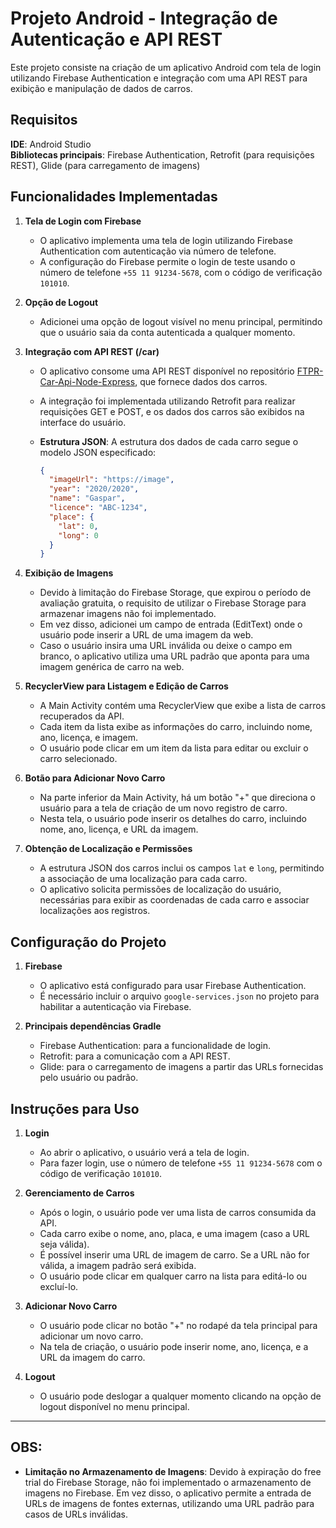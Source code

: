 # Projeto Android - Integração de Autenticação e API REST

Este projeto consiste na criação de um aplicativo Android com tela de login utilizando Firebase Authentication e integração com uma API REST para exibição e manipulação de dados de carros.

## Requisitos

**IDE**: Android Studio  
**Bibliotecas principais**: Firebase Authentication, Retrofit (para requisições REST), Glide (para carregamento de imagens)

## Funcionalidades Implementadas

1. **Tela de Login com Firebase**
    - O aplicativo implementa uma tela de login utilizando Firebase Authentication com autenticação via número de telefone.
    - A configuração do Firebase permite o login de teste usando o número de telefone `+55 11 91234-5678`, com o código de verificação `101010`.

2. **Opção de Logout**
    - Adicionei uma opção de logout visível no menu principal, permitindo que o usuário saia da conta autenticada a qualquer momento.

3. **Integração com API REST (/car)**
    - O aplicativo consome uma API REST disponível no repositório [FTPR-Car-Api-Node-Express](https://github.com/vagnnermartins/FTPR-Car-Api-Node-Express), que fornece dados dos carros.
    - A integração foi implementada utilizando Retrofit para realizar requisições GET e POST, e os dados dos carros são exibidos na interface do usuário.
    - **Estrutura JSON**: A estrutura dos dados de cada carro segue o modelo JSON especificado:

      ```json
      {
        "imageUrl": "https://image",
        "year": "2020/2020",
        "name": "Gaspar",
        "licence": "ABC-1234",
        "place": {
          "lat": 0,
          "long": 0
        }
      }
      ```

4. **Exibição de Imagens**
    - Devido à limitação do Firebase Storage, que expirou o período de avaliação gratuita, o requisito de utilizar o Firebase Storage para armazenar imagens não foi implementado.
    - Em vez disso, adicionei um campo de entrada (EditText) onde o usuário pode inserir a URL de uma imagem da web.
    - Caso o usuário insira uma URL inválida ou deixe o campo em branco, o aplicativo utiliza uma URL padrão que aponta para uma imagem genérica de carro na web.

5. **RecyclerView para Listagem e Edição de Carros**
    - A Main Activity contém uma RecyclerView que exibe a lista de carros recuperados da API.
    - Cada item da lista exibe as informações do carro, incluindo nome, ano, licença, e imagem.
    - O usuário pode clicar em um item da lista para editar ou excluir o carro selecionado.

6. **Botão para Adicionar Novo Carro**
    - Na parte inferior da Main Activity, há um botão "+" que direciona o usuário para a tela de criação de um novo registro de carro.
    - Nesta tela, o usuário pode inserir os detalhes do carro, incluindo nome, ano, licença, e URL da imagem.

7. **Obtenção de Localização e Permissões**
    - A estrutura JSON dos carros inclui os campos `lat` e `long`, permitindo a associação de uma localização para cada carro.
    - O aplicativo solicita permissões de localização do usuário, necessárias para exibir as coordenadas de cada carro e associar localizações aos registros.

## Configuração do Projeto

1. **Firebase**
    - O aplicativo está configurado para usar Firebase Authentication.
    - É necessário incluir o arquivo `google-services.json` no projeto para habilitar a autenticação via Firebase.

2. **Principais dependências Gradle**
    - Firebase Authentication: para a funcionalidade de login.
    - Retrofit: para a comunicação com a API REST.
    - Glide: para o carregamento de imagens a partir das URLs fornecidas pelo usuário ou padrão.

## Instruções para Uso

1. **Login**
    - Ao abrir o aplicativo, o usuário verá a tela de login.
    - Para fazer login, use o número de telefone `+55 11 91234-5678` com o código de verificação `101010`.

2. **Gerenciamento de Carros**
    - Após o login, o usuário pode ver uma lista de carros consumida da API.
    - Cada carro exibe o nome, ano, placa, e uma imagem (caso a URL seja válida).
    - É possível inserir uma URL de imagem de carro. Se a URL não for válida, a imagem padrão será exibida.
    - O usuário pode clicar em qualquer carro na lista para editá-lo ou excluí-lo.

3. **Adicionar Novo Carro**
    - O usuário pode clicar no botão "+" no rodapé da tela principal para adicionar um novo carro.
    - Na tela de criação, o usuário pode inserir nome, ano, licença, e a URL da imagem do carro.

4. **Logout**
    - O usuário pode deslogar a qualquer momento clicando na opção de logout disponível no menu principal.

---

## OBS:

- **Limitação no Armazenamento de Imagens**: Devido à expiração do free trial do Firebase Storage, não foi implementado o armazenamento de imagens no Firebase. Em vez disso, o aplicativo permite a entrada de URLs de imagens de fontes externas, utilizando uma URL padrão para casos de URLs inválidas.